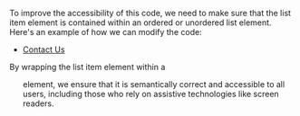 To improve the accessibility of this code, we need to make sure that the list item element is contained within an ordered or unordered list element. Here's an example of how we can modify the code:

<ul>
  <li class="some-class">
    <a href="/contact-us/" class="some-class">Contact Us</a>
    <div class="some-class"></div>
  </li>
</ul>

By wrapping the list item element within a <ul> element, we ensure that it is semantically correct and accessible to all users, including those who rely on assistive technologies like screen readers.